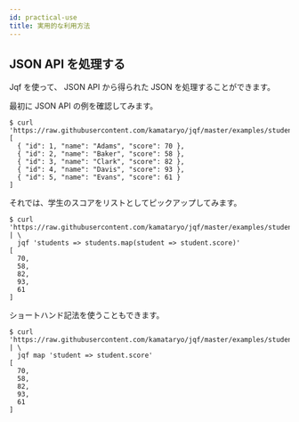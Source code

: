 ```yaml
---
id: practical-use
title: 実用的な利用方法
---
```


## JSON API を処理する

Jqf を使って、 JSON API から得られた JSON を処理することができます。

最初に JSON API の例を確認してみます。

```shell
$ curl 'https://raw.githubusercontent.com/kamataryo/jqf/master/examples/students.json'
[
  { "id": 1, "name": "Adams", "score": 70 },
  { "id": 2, "name": "Baker", "score": 58 },
  { "id": 3, "name": "Clark", "score": 82 },
  { "id": 4, "name": "Davis", "score": 93 },
  { "id": 5, "name": "Evans", "score": 61 }
]
```

それでは、学生のスコアをリストとしてピックアップしてみます。

```shell
$ curl 'https://raw.githubusercontent.com/kamataryo/jqf/master/examples/students.json' | \
  jqf 'students => students.map(student => student.score)'
[
  70,
  58,
  82,
  93,
  61
]
```

ショートハンド記法を使うこともできます。

```shell
$ curl 'https://raw.githubusercontent.com/kamataryo/jqf/master/examples/students.json' | \
  jqf map 'student => student.score'
[
  70,
  58,
  82,
  93,
  61
]
```
